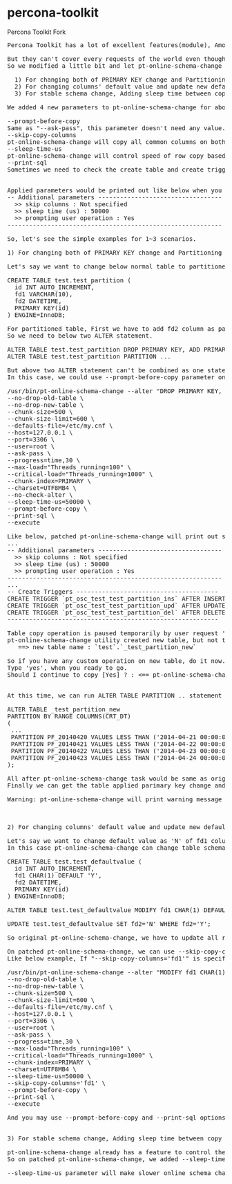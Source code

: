 percona-toolkit
===============

Percona Toolkit Fork

<pre>
Percona Toolkit has a lot of excellent features(module), Among that pt-online-schema-change is really really useful feature as almost DBAs already experienced.

But they can't cover every requests of the world even though that is the best tool and pt-online-schema-change also.
So we modified a little bit and let pt-online-schema-change adapt for our requirements.

  1) For changing both of PRIMARY KEY change and Partitioning table.
  2) For changing columns' default value and update new default value to columns.
  3) For stable schema change, Adding sleep time between copy of chunks.

We added 4 new parameters to pt-online-schema-change for above features.

--prompt-before-copy
Same as "--ask-pass", this parameter doesn't need any value. if --prompt-before-copy specified, pt-online-schema-change will prompt (wait) user input after creating new table. If you want to check new table schema or have more chanage requirements on new table, you can use this parameter. Especially you may want to use it when change both of PRIMARY KEY and Table partitioning. But you can't change both change by one ALTER statement and also pt-online-schema-change. But you can do both task with --prompt-before-copy of patched pt-online-schema-change. 
--skip-copy-columns
pt-online-schema-change will copy all common columns on both of old and new table. So direct "ALTER TABLE .. DROP fd1, ADD fd1 NOT NULL DEFAULT 'N'" ddl statement and pt-online-schema-change's result would be different. Sometimes we need to drop all column value but column name, pt-online-schema-change is useless at this time. But you can do this with --skip-copy-columns option of patched pt-online-schema-change.
--sleep-time-us
pt-online-schema-change will control speed of row copy based on MySQL server's load(especially mysql status variables). But your query is very lightweight and fast, then pt-online-schema-chnage's rule would not be sufficient. So we made pt-online-schema-change doing sleep between each chunk of copy task by --sleep-time-us parameter. --sleep-time-us use micro seconds unit(1/1,000,000 second). And we usally set 10000(10 milli second) ~ 50000(50 milli second) as --sleep-time-us parameter.
--print-sql
Sometimes we need to check the create table and create trigger DDL ran by pt-onine-schema-change. pt-online-schema-change has debugging mode already, but it may be so verbose to you. We added --print-sql parameter to make pt-online-schema-change print out only CREATE TABLE and CREATE TRIGGER DDL.


Applied parameters would be printed out like below when you run patched pt-online-schema-change.
-- Additional parameters ----------------------------------
  >> skip columns : Not specified
  >> sleep time (us) : 50000
  >> prompting user operation : Yes
-----------------------------------------------------------

So, let's see the simple examples for 1~3 scenarios.

1) For changing both of PRIMARY KEY change and Partitioning table.

Let's say we want to change below normal table to partitioned table based on DATETIME type column (fd2).

CREATE TABLE test.test_partition (
  id INT AUTO_INCREMENT,
  fd1 VARCHAR(10),
  fd2 DATETIME,
  PRIMARY KEY(id)
) ENGINE=InnoDB;

For partitioned table, First we have to add fd2 column as part of PRIMARY KEY.
So we need to below two ALTER statement.

ALTER TABLE test.test_partition DROP PRIMARY KEY, ADD PRIMARY KEY(id, fd2);
ALTER TABLE test.test_partition PARTITION ...

But above two ALTER statement can't be combined as one statement, and also pt-online-schema-change too.
In this case, we could use --prompt-before-copy parameter on patched pt-online-schema-change.

/usr/bin/pt-online-schema-change --alter "DROP PRIMARY KEY, ADD PRIMARY KEY(id, fd2)" D=test,t=test_partition \
--no-drop-old-table \
--no-drop-new-table \
--chunk-size=500 \
--chunk-size-limit=600 \
--defaults-file=/etc/my.cnf \
--host=127.0.0.1 \
--port=3306 \
--user=root \
--ask-pass \
--progress=time,30 \
--max-load="Threads_running=100" \
--critical-load="Threads_running=1000" \
--chunk-index=PRIMARY \
--charset=UTF8MB4 \
--no-check-alter \
--sleep-time-us=50000 \
--prompt-before-copy \
--print-sql \
--execute

Like below, patched pt-online-schema-change will print out some informational messages and prompt(wait) for user confirmation, because --prompt-before-copy is specified.
...
-- Additional parameters ----------------------------------
  >> skip columns : Not specified
  >> sleep time (us) : 50000
  >> prompting user operation : Yes
-----------------------------------------------------------
...
-- Create Triggers ---------------------------------------
CREATE TRIGGER `pt_osc_test_test_partition_ins` AFTER INSERT ON `test`.`test_partition` FOR EACH ROW REPLACE INTO `test`.`_test_partition_new` ...
CREATE TRIGGER `pt_osc_test_test_partition_upd` AFTER UPDATE ON `test`.`test_partition` FOR EACH ROW REPLACE INTO `test`.`_test_partition_new` ...
CREATE TRIGGER `pt_osc_test_test_partition_del` AFTER DELETE ON `test`.`test_partition` FOR EACH ROW DELETE IGNORE FROM `test`.`_test_partition_new` WHERE `test`.`_test_partition_new`.`id` <=> OLD.`id`;
----------------------------------------------------------

Table copy operation is paused temporarily by user request '--prompt-before-copy'.
pt-online-schema-change utility created new table, but not triggers.
   ==> new table name : `test`.`_test_partition_new`

So if you have any custom operation on new table, do it now.
Type 'yes', when you ready to go.
Should I continue to copy [Yes] ? : <== pt-online-schema-change will wait user input after creating new table (_test_partition_new)


At this time, we can run ALTER TABLE PARTITION .. statement on another terminal. After that type "yes" on pt-online-schema-change terminal.

ALTER TABLE _test_partition_new
PARTITION BY RANGE COLUMNS(CRT_DT)
(
 ...
 PARTITION PF_20140420 VALUES LESS THAN ('2014-04-21 00:00:00') ENGINE = InnoDB,
 PARTITION PF_20140421 VALUES LESS THAN ('2014-04-22 00:00:00') ENGINE = InnoDB,
 PARTITION PF_20140422 VALUES LESS THAN ('2014-04-23 00:00:00') ENGINE = InnoDB,
 PARTITION PF_20140423 VALUES LESS THAN ('2014-04-24 00:00:00') ENGINE = InnoDB
);

All after pt-online-schema-change task would be same as original pt-online-schema-change.
Finally we can get the table applied parimary key change and partitioning with just one time of pt-online-schema-change.

Warning: pt-online-schema-change will print warning message out and just terminated when you change primary key spec. So you may want to use --no-check-alter option for change primary key. Of couse you should be careful when you change PRIMARY KEY.



2) For changing columns' default value and update new default value to columns.

Let's say we want to change default value as 'N' of fd1 column and set new defalut value ('N') to fd1 column of existing rows.
In this case pt-online-schema-change can change table schema as DEFAULT 'N', but not existing rows' column value. Because pt-online-schema-change will copy all common columns' value of new and old table.

CREATE TABLE test.test_defaultvalue (
  id INT AUTO_INCREMENT,
  fd1 CHAR(1) DEFAULT 'Y',
  fd2 DATETIME,
  PRIMARY KEY(id)
) ENGINE=InnoDB;

ALTER TABLE test.test_defaultvalue MODIFY fd1 CHAR(1) DEFAULT 'N';

UPDATE test.test_defaultvalue SET fd2='N' WHERE fd2='Y';

So original pt-online-schema-change, we have to update all row's fd2 column value as 'N', and this update will hinder service queries' concurrency (this will lock all rows of table when there's no proper index).

On patched pt-online-schema-change, we can use --skip-copy-columns parameter to prevent pt-online-schema-change from copying some common column.
Like below example, If "--skip-copy-columns='fd1'" is specified, patched pt-online-schema-change just ignore fd1 column not to copy to new table. So new table's all row will get a default value 'N'.

/usr/bin/pt-online-schema-change --alter "MODIFY fd1 CHAR(1) DEFAULT 'N'" D=test,t=test_defaultvalue \
--no-drop-old-table \
--no-drop-new-table \
--chunk-size=500 \
--chunk-size-limit=600 \
--defaults-file=/etc/my.cnf \
--host=127.0.0.1 \
--port=3306 \
--user=root \
--ask-pass \
--progress=time,30 \
--max-load="Threads_running=100" \
--critical-load="Threads_running=1000" \
--chunk-index=PRIMARY \
--charset=UTF8MB4 \
--sleep-time-us=50000 \
--skip-copy-columns='fd1' \
--prompt-before-copy \
--print-sql \
--execute

And you may use --prompt-before-copy and --print-sql options to check TRIGGER and INSERT .. SELECT .. query ran by pt-online-schema-change.


3) For stable schema change, Adding sleep time between copy of chunks.

pt-online-schema-change already has a feature to control the copy speed based on mysql server's status variables. But as I mentioned before, MySQL server's workload is CPU bound and query is sample and fast, pt-online-schema-change's feature might not be sufficient.
So on patched pt-online-schema-change, we added --sleep-time-us parameter. If you specify --sleep-time-us parameter with proper integer value, patched pt-online-schema-change will sleep specified micro seconds after each chunk.

--sleep-time-us parameter will make slower online schema change job, but you can change table schema more stable manner.
</pre>
